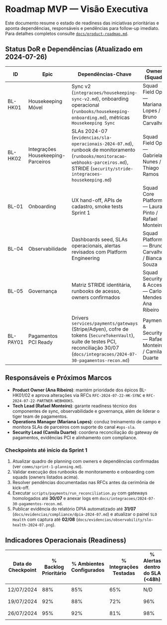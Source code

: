 # Roadmap MVP — Visão Executiva

Este documento resume o estado de readiness das iniciativas prioritárias e aponta dependências, responsáveis e pendências para follow-up imediato. Para detalhes completos consulte [`docs/product-roadmap.md`](product-roadmap.md).

## Status DoR e Dependências (Atualizado em 2024-07-26)
| ID | Epic | Dependências-Chave | Owner (Squad) | Evidências DoR |
|----|------|--------------------|---------------|----------------|
| BL-HK01 | Housekeeping Móvel | Sync v2 (`integracoes/housekeeping-sync-v2.md`), onboarding operacional (`runbooks/housekeeping-onboarding.md`), métricas `Housekeeping Sync` | Squad Field Ops — Mariana Lopes / Bruno Carvalho | [DoR Housekeeping](evidencias/dor-housekeeping-validacoes.md#bl-hk01-housekeeping-movel) |
| BL-HK02 | Integrações Housekeeping-Parceiros | SLAs 2024-07 (`evidencias/sla-operacionais-2024-07.md`), runbook de monitoramento (`runbooks/monitoracao-webhooks-parceiros.md`), STRIDE (`security/stride-integracoes-housekeeping.md`) | Squad Field Ops — Gabriela Nunes / Thiago Ramos | [DoR Housekeeping](evidencias/dor-housekeeping-validacoes.md#bl-hk02-integracoes-housekeeping-parceiros) |
| BL-01 | Onboarding | UX hand-off, APIs de cadastro, smoke tests Sprint 1 | Squad Core Platform — Laura Pinto / Rafael Monteiro | [DoR Sprint 1](evidencias/dor-sprint1-validacoes.md#bl-01-onboarding) |
| BL-04 | Observabilidade | Dashboards seed, SLAs operacionais, alertas revisados com Platform Engineering | Squad Platform — Bruno Carvalho / Bianca Souza | [DoR Sprint 1](evidencias/dor-sprint1-validacoes.md#bl-04-observabilidade-fundacional) |
| BL-05 | Governança | Matriz STRIDE identitária, runbooks de acesso, owners confirmados | Squad Security & Access — Carlos Mendes / Ana Ribeiro | [DoR Sprint 1](evidencias/dor-sprint1-validacoes.md#bl-05-governança-perfis-básicos) |
| BL-PAY01 | Pagamentos PCI Ready | Drivers `services/payments/gateways` (Stripe/Adyen), cofre de tokens (`SecureTokenVault`), suíte de testes PCI, reconciliação 30/07 (`docs/integracoes/2024-07-30-pagamentos-recon.md`) | Payments & Security — Rafael Monteiro / Camila Duarte | [Controles PCI](compliance/controles.md#pci-dss-—-tokenização-e-fluxo-de-pagamentos) |

## Responsáveis e Próximos Marcos
- **Product Owner (Ana Ribeiro)**: mantém prioridade dos épicos BL-HK01/02 e aprova alterações via RFCs `RFC-2024-07-22-HK-SYNC` e `RFC-2024-07-22-PARTNER-WEBHOOKS`.
- **Tech Lead (Rafael Monteiro)**: garante readiness técnico dos componentes de sync, observabilidade e governança, além de liderar o tiger team de pagamentos.
- **Operations Manager (Mariana Lopes)**: conduz treinamento de campo e monitora SLAs de parceiros com suporte do canal `#ops-sla`.
- **Security Lead (Camila Duarte)**: coordena reconciliação do gateway de pagamentos, evidências PCI e alinhamento com compliance.

### Checkpoints até início da Sprint 1
1. Atualizar quadro de planning com owners e dependências confirmadas (ver `comms/sprint-1-planning.md`).
2. Validar execução dos runbooks de monitoramento e onboarding com squads (owners listados acima).
3. Resolver pendências documentadas nas RFCs antes da cerimônia de kick-off.
4. Executar `scripts/payments/run_reconciliation.py` com gateways homologados até **30/07** e anexar logs em `docs/integracoes/2024-07-30-pagamentos-recon.md`.
5. Publicar evidência do relatório DPIA automatizado até **31/07** (`docs/evidencias/compliance/dpia-2024-07.md`) e atualizar o painel `SLO Health` com captura até **02/08** (`docs/evidencias/observability/slo-health-2024-07.png`).

## Indicadores Operacionais (Readiness)
| Data do Checkpoint | % Backlog Prioritário | % Ambientes Configurados | % Integrações Testadas | % Alertas dentro do SLA (<48h) | Fonte |
| ------------------ | --------------------- | ------------------------ | ----------------------- | ------------------------------ | ----- |
| 12/07/2024 | 88% | 85% | 65% | N/D | `docs/atas/checkpoints-semanais.md`
| 19/07/2024 | 92% | 88% | 72% | 96% | `docs/evidencias/readiness-dashboard-2024-07-26.md`
| 26/07/2024 | 95% | 92% | 81% | 98% | `docs/evidencias/readiness-dashboard-2024-07-26.md`
